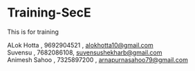 # Training-SecE
This is for training

ALok Hotta , 9692904521 , alokhotta10@gmail.com </br>
Suvensu , 7682086108, suvensushekharb@gmail.com </br>
Animesh Sahoo , 7325897200 , arnapurnasahoo79@gmail.com</br>
